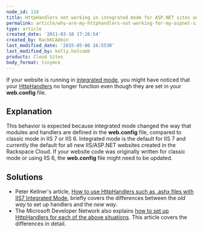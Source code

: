 ```yaml
---
node_id: 118
title: HttpHandlers not working in integrated mode for ASP.NET sites on Cloud Sites
permalink: article/why-are-my-httphandlers-not-working-for-my-aspnet-site-on-cloud-sites
type: article
created_date: '2011-03-10 17:26:54'
created_by: RackKCAdmin
last_modified_date: '2015-05-06 16:5530'
last_modified_by: kelly.holcomb
products: Cloud Sites
body_format: tinymce
---
```


If your website is running in [integrated
mode](http://www.code-magazine.com/Article.aspx?quickid=060103 "http://www.code-magazine.com/Article.aspx?quickid=060103"),
you might have noticed that your
[HttpHandlers](http://msdn.microsoft.com/en-us/library/aa903367(VS.71).aspx "http://msdn.microsoft.com/en-us/library/aa903367(VS.71).aspx")
no longer function even though they are set in your **web.config** file.

Explanation
-----------

This behavior is expected because integrated mode changed the way that
modules and handlers are defined in the **web.config** file, compared to
classic mode in IIS 7 or IIS 6. Integrated mode is the default for IIS 7
and currently the default for all new IIS/ASP.NET websites created in
the Rackspace Cloud. If your website code was originally written for
classic mode or using IIS 6, the **web.config** file might need to be
updated.

Solutions
---------

-   Peter Kellner's article, [How to use HttpHandlers such as .ashx
    files with IIS7 Integrated
    Mode](http://peterkellner.net/2008/09/06/iis7-httphandlers-handlers-integrated-mode-webfarm/ "http://peterkellner.net/2008/09/06/iis7-httphandlers-handlers-integrated-mode-webfarm/"),
    briefly covers the differences between the *old way* to set up
    handlers and the *new way*.
-   The Microsoft Developer Network also explains [how to set up
    HttpHandlers for each of the above
    situations](http://msdn.microsoft.com/en-us/library/46c5ddfy.aspx "http://msdn.microsoft.com/en-us/library/46c5ddfy.aspx").
    This article covers the differences in detail.



